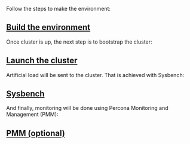 Follow the steps to make the environment:

## [Build the environment](Build_the_environment.md)

Once cluster is up, the next step is to bootstrap the cluster:

## [Launch the cluster](Launch_the_cluster.md)

Artificial load will be sent to the cluster. That is achieved with Sysbench:

## [Sysbench](Sysbench.md)

And finally, monitoring will be done using Percona Monitoring and Management (PMM):

## [PMM (optional)](PMM.md)
